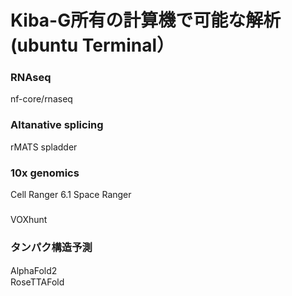 # Kiba-G所有の計算機で可能な解析　(ubuntu Terminal）

### RNAseq
nf-core/rnaseq

### Altanative splicing
rMATS
spladder

### 10x genomics
Cell Ranger 6.1
Space Ranger 

### 
VOXhunt


###
### タンパク構造予測
AlphaFold2　　<br>
RoseTTAFold

###


###


###


###

